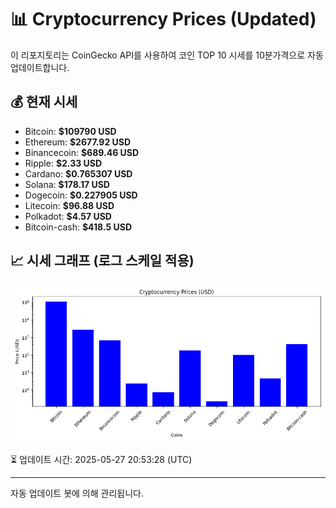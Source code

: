 
# 📊 Cryptocurrency Prices (Updated)

이 리포지토리는 CoinGecko API를 사용하여 코인 TOP 10 시세를 10분가격으로 자동 업데이트합니다.

## 💰 현재 시세
- Bitcoin: **$109790 USD**
- Ethereum: **$2677.92 USD**
- Binancecoin: **$689.46 USD**
- Ripple: **$2.33 USD**
- Cardano: **$0.765307 USD**
- Solana: **$178.17 USD**
- Dogecoin: **$0.227905 USD**
- Litecoin: **$96.88 USD**
- Polkadot: **$4.57 USD**
- Bitcoin-cash: **$418.5 USD**

## 📈 시세 그래프 (로그 스케일 적용)
![Crypto Prices](crypto_prices.png)

⏳ 업데이트 시간: 2025-05-27 20:53:28 (UTC)

---
자동 업데이트 봇에 의해 관리됩니다.
